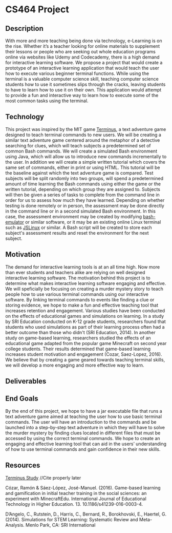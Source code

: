 # CS464 Project

## Description
With more and more teaching being done via technology, e-Learning is on the rise. Whether it’s a teacher looking for online materials to supplement their lessons or people who are seeking out whole education programs online via websites like Udemy and Codecademy, there is a high demand for interactive learning software. We propose a project that would create a prototype of an interactive learning application that would teach the user how to execute various beginner terminal functions. While using the terminal is a valuable computer science skill, teaching computer science students how to use it sometimes slips through the cracks, leaving students to have to learn how to use it on their own. This application would attempt to provide a fun and interactive way to learn how to execute some of the most common tasks using the terminal.

## Technology
This project was inspired by the MIT game [Terminus](https://web.mit.edu/mprat/Public/web/Terminus/Web/main.html), a text adventure game designed to teach terminal commands to new users. We will be creating a similar text adventure game centered around the metaphor of a detective searching for clues, which will teach subjects a predetermined set of common Bash commands. We will create a simulated Bash environment using Java, which will allow us to introduce new commands incrementally to the user. In addition we will create a simple written tutorial which covers the same set of commands, either in print or using HTML. This tutorial will be the baseline against which the text adventure game is compared. Test subjects will be split randomly into two groups, will spend a predetermined amount of time learning the Bash commands using either the game or the written tutorial, depending on which group they are assigned to. Subjects will then be given a series of tasks to complete from the command line in order for us to assess how much they have learned. Depending on whether testing is done remotely or in person, the assessment may be done directly in the command line or in a second simulated Bash environment. In this case, the assessment environment may be created by modifying [bash-emulator](https://github.com/trybash/bash-emulator/blob/gh-pages/index.html) or similar software, or it may be an existing online Linux terminal such as [JSLinux](https://bellard.org/jslinux/) or similar. A Bash script will be created to store each subject's assessment results and reset the environment for the next subject.


## Motivation
The demand for interactive learning tools is at an all time high. Now more than ever students and teachers alike are relying on well designed interactive learning software. The motivation behind this project is to determine what makes interactive learning software engaging and effective. We will speficially be focusing on creating a murder mystery story to teach people how to use various terminal commands using our interactive software. By linking terminal commands to events like finding a clue or storing evidence, we hope to make a fun and effective teaching tool that increases retention and engagement. Various studies have been conducted on the effects of educational games and simulations on learning. In a study by SRI Education conducted on K-12 grade students, researchers found that students who used simulations as part of their learning process often had a better outcome than those who didn't (SRI Education, 2014). In another study on game-based learning, researchers studied the effects of an educational game adapted from the popular game Minecraft on second year college students. Their results determined that game-based learning increases student motivation and engagement (Cozar, Saez-Lopez, 2016). We believe that by creating a game geared towards teaching terminal skills, we will develop a more engaging and more effective way to learn.  

## Deliverables

## End Goals
By the end of this project, we hope to have a jar executable file that runs a text adventure game aimed at teaching the user how to use basic terminal commands. The user will have an introduction to the commands and be launched into a step-by-step text adventure in which they will have to solve the murder mystery by finding clues located in different files that must be accessed by using the correct terminal commands. We hope to create an engaging and effective learning tool that can aid in the users’ understanding of how to use terminal commands and gain confidence in their new skills.  

## Resources

[Terminus Study](http://web.mit.edu/mprat/Public/web/Terminus/Java/CMS.590Game2FinalReport.pdf) //Cite properly later

Cózar, Ramón & Sáez-López, José-Manuel. (2016). Game-based learning and gamification in initial teacher training in the social sciences: an experiment with MinecraftEdu. International Journal of Educational Technology in Higher Education. 13. 10.1186/s41239-016-0003-4. 

D’Angelo, C., Rutstein, D., Harris, C., Bernard, R., Borokhovski, E., Haertel, G. (2014). Simulations for STEM Learning:
Systematic Review and Meta-Analysis. Menlo Park, CA: SRI International
